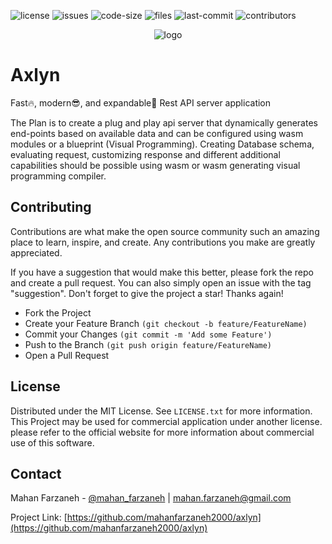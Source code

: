 ![license][license-shield]
![issues][issues-shield]
![code-size][code-size-shiled]
![files][files-shiled]
![last-commit][last-commit-shiled]
![contributors][contributors-shiled]

<div align="center">

![logo][logo-image]

</div>

# Axlyn
Fast:fire:, modern:sunglasses:, and expandable:pencil: Rest API server application

The Plan is to create a plug and play api server that dynamically generates end-points based on
available data and can be configured using wasm modules or a blueprint (Visual Programming).
Creating Database schema, evaluating request, customizing response and different additional capabilities 
should be possible using wasm or wasm generating visual programming compiler.

## Contributing
Contributions are what make the open source community such an amazing place to learn, inspire, and create. Any contributions you make are greatly appreciated.

If you have a suggestion that would make this better, please fork the repo and create a pull request. You can also simply open an issue with the tag "suggestion". Don't forget to give the project a star! Thanks again!

* Fork the Project
* Create your Feature Branch ```(git checkout -b feature/FeatureName)```
* Commit your Changes ```(git commit -m 'Add some Feature')```
* Push to the Branch ```(git push origin feature/FeatureName)```
* Open a Pull Request

## License
Distributed under the MIT License. See ```LICENSE.txt``` for more information.
This Project may be used for commercial application under another license. please refer to the official website for more information about commercial use of this software.

## Contact
Mahan Farzaneh - 
[@mahan_farzaneh](https://twitter.com/mahan_farzaneh)
 | 
[mahan.farzaneh@gmail.com](mahan.farzaneh@gmail.com)

Project Link: [https://github.com/mahanfarzaneh2000/axlyn](https://github.com/mahanfarzaneh2000/axlyn)

[license-shield]: https://img.shields.io/github/license/mahanfarzaneh2000/axlyn
[issues-shield]: https://img.shields.io/github/issues/mahanfarzaneh2000/axlyn
[code-size-shiled]:https://img.shields.io/github/languages/code-size/mahanfarzaneh2000/axlyn
[files-shiled]:https://img.shields.io/github/directory-file-count/mahanfarzaneh2000/axlyn
[contributors-shiled]: https://img.shields.io/github/contributors/mahanfarzaneh2000/axlyn
[last-commit-shiled]: https://img.shields.io/github/last-commit/mahanfarzaneh2000/axlyn

[logo-image]: https://i.postimg.cc/ry07NR1v/axlyn.png